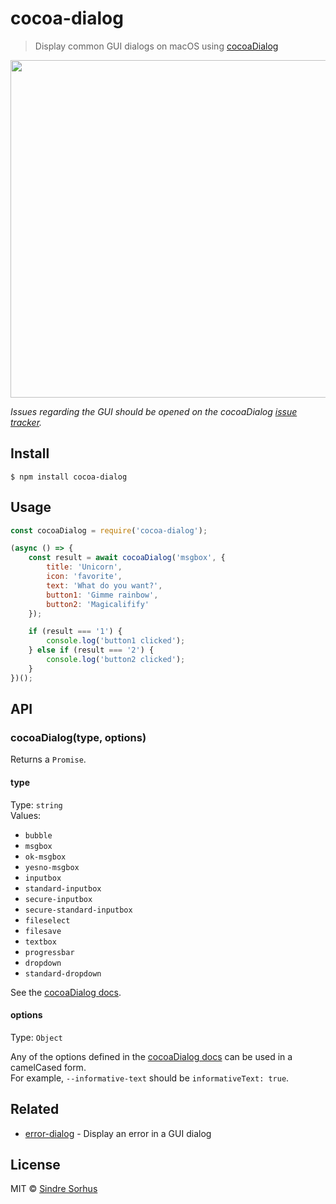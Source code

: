 # cocoa-dialog

> Display common GUI dialogs on macOS using [cocoaDialog](https://github.com/cocoadialog/cocoadialog)

<img src="screenshot.png" width="540">

*Issues regarding the GUI should be opened on the cocoaDialog [issue tracker](https://github.com/cocoadialog/cocoadialog/issues).*


## Install

```
$ npm install cocoa-dialog
```


## Usage

```js
const cocoaDialog = require('cocoa-dialog');

(async () => {
	const result = await cocoaDialog('msgbox', {
		title: 'Unicorn',
		icon: 'favorite',
		text: 'What do you want?',
		button1: 'Gimme rainbow',
		button2: 'Magicalifify'
	});

	if (result === '1') {
		console.log('button1 clicked');
	} else if (result === '2') {
		console.log('button2 clicked');
	}
})();
```


## API

### cocoaDialog(type, options)

Returns a `Promise`.

#### type

Type: `string`<br>
Values:

- `bubble`
- `msgbox`
- `ok-msgbox`
- `yesno-msgbox`
- `inputbox`
- `standard-inputbox`
- `secure-inputbox`
- `secure-standard-inputbox`
- `fileselect`
- `filesave`
- `textbox`
- `progressbar`
- `dropdown`
- `standard-dropdown`

See the [cocoaDialog docs](http://mstratman.github.io/cocoadialog/#documentation3.0).

#### options

Type: `Object`

Any of the options defined in the [cocoaDialog docs](http://mstratman.github.io/cocoadialog/#documentation3.0) can be used in a camelCased form.<br>
For example, `‑‑informative‑text` should be `informativeText: true`.


## Related

- [error-dialog](https://github.com/sindresorhus/error-dialog) - Display an error in a GUI dialog


## License

MIT © [Sindre Sorhus](https://sindresorhus.com)
